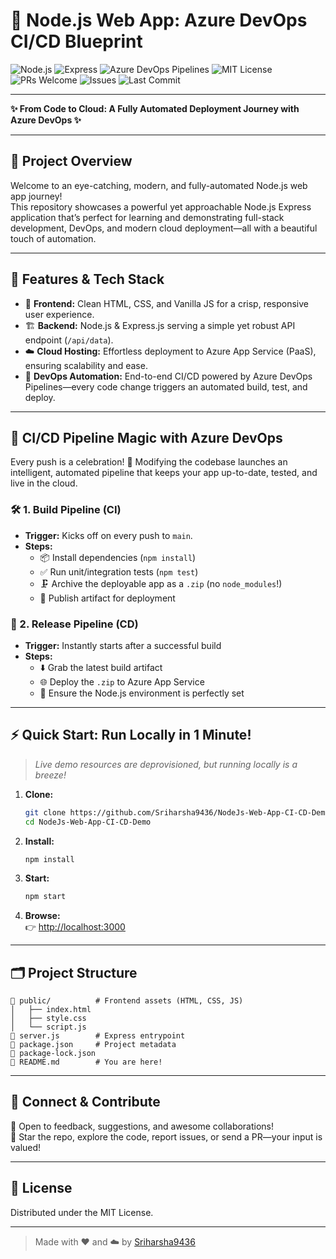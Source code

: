 # 🚀 Node.js Web App: Azure DevOps CI/CD Blueprint

![Node.js](https://img.shields.io/badge/Node.js-18.x-brightgreen?logo=node.js&logoColor=white)
![Express](https://img.shields.io/badge/Express.js-Backend-blue?logo=express&logoColor=white)
![Azure DevOps Pipelines](https://img.shields.io/badge/Azure%20DevOps-CI%2FCD-blueviolet?logo=azuredevops&logoColor=white)
![MIT License](https://img.shields.io/github/license/Sriharsha9436/NodeJs-Web-App-CI-CD-Demo?color=yellow)
![PRs Welcome](https://img.shields.io/badge/PRs-welcome-brightgreen.svg?style=flat-square)
![Issues](https://img.shields.io/github/issues/Sriharsha9436/NodeJs-Web-App-CI-CD-Demo?color=orange)
![Last Commit](https://img.shields.io/github/last-commit/Sriharsha9436/NodeJs-Web-App-CI-CD-Demo?color=blueviolet)

---

**✨ From Code to Cloud: A Fully Automated Deployment Journey with Azure DevOps ✨**

---

## 🌟 Project Overview

Welcome to an eye-catching, modern, and fully-automated Node.js web app journey!  
This repository showcases a powerful yet approachable Node.js Express application that’s perfect for learning and demonstrating full-stack development, DevOps, and modern cloud deployment—all with a beautiful touch of automation.

---

## 🧩 Features & Tech Stack

- 🎨 **Frontend:** Clean HTML, CSS, and Vanilla JS for a crisp, responsive user experience.
- 🏗️ **Backend:** Node.js & Express.js serving a simple yet robust API endpoint (`/api/data`).
- ☁️ **Cloud Hosting:** Effortless deployment to Azure App Service (PaaS), ensuring scalability and ease.
- 🤖 **DevOps Automation:** End-to-end CI/CD powered by Azure DevOps Pipelines—every code change triggers an automated build, test, and deploy.

---

## 🔄 CI/CD Pipeline Magic with Azure DevOps

Every push is a celebration! 🎉 Modifying the codebase launches an intelligent, automated pipeline that keeps your app up-to-date, tested, and live in the cloud.

### 🛠️ 1. Build Pipeline (CI)
- **Trigger:** Kicks off on every push to `main`.
- **Steps:**
  - 📦 Install dependencies (`npm install`)
  - ✅ Run unit/integration tests (`npm test`)
  - 🗜️ Archive the deployable app as a `.zip` (no `node_modules`!)
  - 🚚 Publish artifact for deployment

### 🚀 2. Release Pipeline (CD)
- **Trigger:** Instantly starts after a successful build
- **Steps:**
  - ⬇️ Grab the latest build artifact
  - 🌐 Deploy the `.zip` to Azure App Service
  - 🔑 Ensure the Node.js environment is perfectly set

---

## ⚡ Quick Start: Run Locally in 1 Minute!

> _Live demo resources are deprovisioned, but running locally is a breeze!_

1. **Clone:**
    ```sh
    git clone https://github.com/Sriharsha9436/NodeJs-Web-App-CI-CD-Demo.git
    cd NodeJs-Web-App-CI-CD-Demo
    ```
2. **Install:**
    ```sh
    npm install
    ```
3. **Start:**
    ```sh
    npm start
    ```
4. **Browse:**  
   👉 [http://localhost:3000](http://localhost:3000)

---

## 🗂️ Project Structure

```
📁 public/          # Frontend assets (HTML, CSS, JS)
│   ├── index.html
│   ├── style.css
│   └── script.js
📄 server.js        # Express entrypoint
📄 package.json     # Project metadata
📄 package-lock.json
📄 README.md        # You are here!
```

---

## 🤝 Connect & Contribute

💬 Open to feedback, suggestions, and awesome collaborations!  
🌟 Star the repo, explore the code, report issues, or send a PR—your input is valued!

---

## 🪪 License

Distributed under the MIT License.

---

> Made with ❤️ and ☁️ by [Sriharsha9436](https://github.com/Sriharsha9436)
